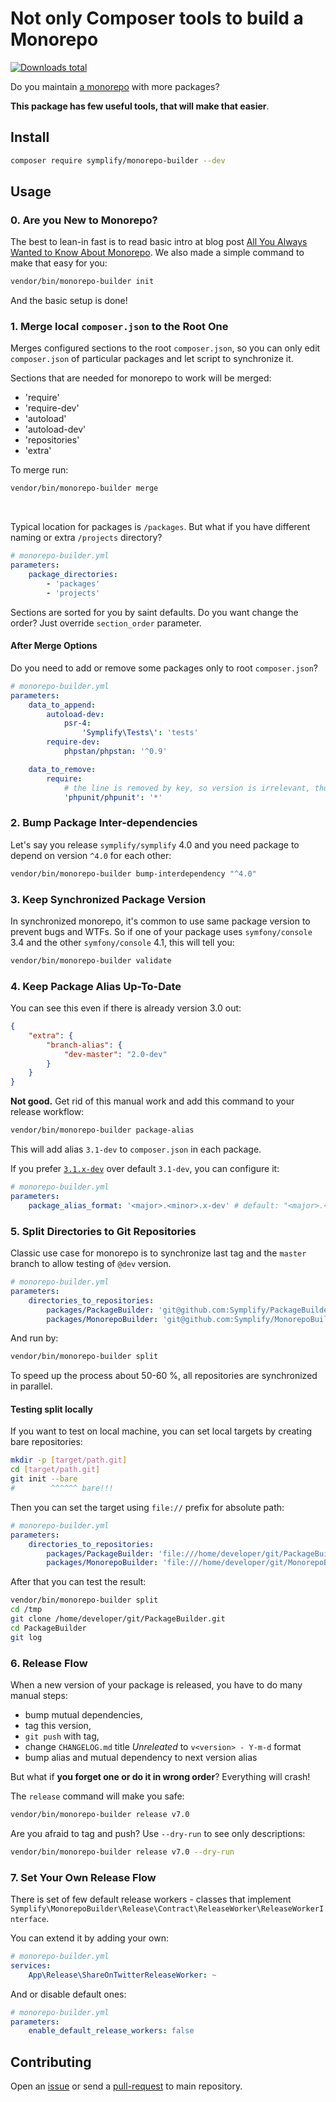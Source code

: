 # Not only Composer tools to build a Monorepo

[![Downloads total](https://img.shields.io/packagist/dt/symplify/monorepo-builder.svg?style=flat-square)](https://packagist.org/packages/symplify/monorepo-builder/stats)

Do you maintain [a monorepo](https://gomonorepo.org/) with more packages?

**This package has few useful tools, that will make that easier**.

## Install

```bash
composer require symplify/monorepo-builder --dev
```

## Usage

### 0. Are you New to Monorepo?

The best to lean-in fast is to read basic intro at blog post [All You Always Wanted to Know About Monorepo](https://www.tomasvotruba.com/blog/2019/10/28/all-you-always-wanted-to-know-about-monorepo-but-were-afraid-to-ask/#what-is-monorepo).
We also made a simple command to make that easy for you:

```bash
vendor/bin/monorepo-builder init
```

And the basic setup is done!

### 1. Merge local `composer.json` to the Root One

Merges configured sections to the root `composer.json`, so you can only edit `composer.json` of particular packages and let script to synchronize it.

Sections that are needed for monorepo to work will be merged:

- 'require'
- 'require-dev'
- 'autoload'
- 'autoload-dev'
- 'repositories'
- 'extra'

To merge run:

```bash
vendor/bin/monorepo-builder merge
```

<br>

Typical location for packages is `/packages`. But what if you have different naming or extra `/projects` directory?

```yaml
# monorepo-builder.yml
parameters:
    package_directories:
        - 'packages'
        - 'projects'
```

Sections are sorted for you by saint defaults. Do you want change the order? Just override `section_order` parameter.

#### After Merge Options

Do you need to add or remove some packages only to root `composer.json`?

```yaml
# monorepo-builder.yml
parameters:
    data_to_append:
        autoload-dev:
            psr-4:
                'Symplify\Tests\': 'tests'
        require-dev:
            phpstan/phpstan: '^0.9'

    data_to_remove:
        require:
            # the line is removed by key, so version is irrelevant, thus *
            'phpunit/phpunit': '*'
```

### 2. Bump Package Inter-dependencies

Let's say you release `symplify/symplify` 4.0 and you need package to depend on version `^4.0` for each other:

```bash
vendor/bin/monorepo-builder bump-interdependency "^4.0"
```

### 3. Keep Synchronized Package Version

In synchronized monorepo, it's common to use same package version to prevent bugs and WTFs. So if one of your package uses `symfony/console` 3.4 and the other `symfony/console` 4.1, this will tell you:

```bash
vendor/bin/monorepo-builder validate
```

### 4. Keep Package Alias Up-To-Date

You can see this even if there is already version 3.0 out:

```json
{
    "extra": {
        "branch-alias": {
            "dev-master": "2.0-dev"
        }
    }
}
```

**Not good.** Get rid of this manual work and add this command to your release workflow:

```bash
vendor/bin/monorepo-builder package-alias
```

This will add alias `3.1-dev` to `composer.json` in each package.

If you prefer [`3.1.x-dev`](https://getcomposer.org/doc/articles/aliases.md#branch-alias) over default `3.1-dev`, you can configure it:

```yaml
# monorepo-builder.yml
parameters:
    package_alias_format: '<major>.<minor>.x-dev' # default: "<major>.<minor>-dev"
```

### 5. Split Directories to Git Repositories

Classic use case for monorepo is to synchronize last tag and the `master` branch to allow testing of `@dev` version.

```yaml
# monorepo-builder.yml
parameters:
    directories_to_repositories:
        packages/PackageBuilder: 'git@github.com:Symplify/PackageBuilder.git'
        packages/MonorepoBuilder: 'git@github.com:Symplify/MonorepoBuilder.git'
```

And run by:

```bash
vendor/bin/monorepo-builder split
```

To speed up the process about 50-60 %, all repositories are synchronized in parallel.

#### Testing split locally

If you want to test on local machine, you can set local targets by creating bare repositories:

```bash
mkdir -p [target/path.git]
cd [target/path.git]
git init --bare
#        ^^^^^^ bare!!!
```

Then you can set the target using `file://` prefix for absolute path:

```yaml
# monorepo-builder.yml
parameters:
    directories_to_repositories:
        packages/PackageBuilder: 'file:///home/developer/git/PackageBuilder.git'
        packages/MonorepoBuilder: 'file:///home/developer/git/MonorepoBuilder.git'
```

After that you can test the result:

```bash
vendor/bin/monorepo-builder split
cd /tmp
git clone /home/developer/git/PackageBuilder.git
cd PackageBuilder
git log
```

### 6. Release Flow

When a new version of your package is released, you have to do many manual steps:

- bump mutual dependencies,
- tag this version,
- `git push` with tag,
- change `CHANGELOG.md` title *Unreleated* to `v<version> - Y-m-d` format
- bump alias and mutual dependency to next version alias

But what if **you forget one or do it in wrong order**? Everything will crash!

The `release` command will make you safe:

```bash
vendor/bin/monorepo-builder release v7.0
```

Are you afraid to tag and push? Use `--dry-run` to see only descriptions:

```bash
vendor/bin/monorepo-builder release v7.0 --dry-run
```

### 7. Set Your Own Release Flow

There is set of few default release workers - classes that implement `Symplify\MonorepoBuilder\Release\Contract\ReleaseWorker\ReleaseWorkerInterface`.

You can extend it by adding your own:

```yaml
# monorepo-builder.yml
services:
    App\Release\ShareOnTwitterReleaseWorker: ~
```

And or disable default ones:

```yaml
# monorepo-builder.yml
parameters:
    enable_default_release_workers: false
```

## Contributing

Open an [issue](https://github.com/symplify/symplify/issues) or send a [pull-request](https://github.com/symplify/symplify/pulls) to main repository.
